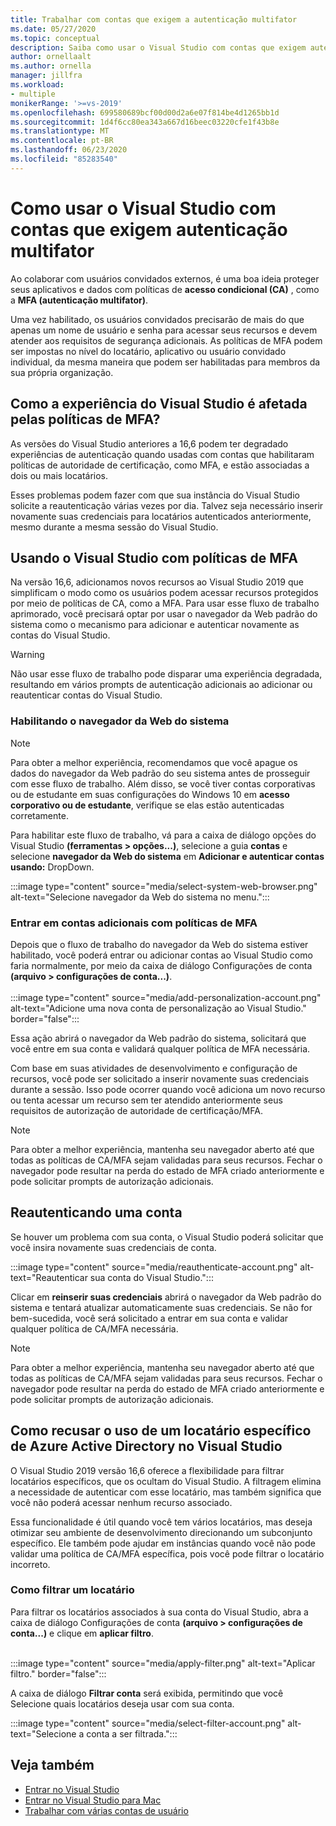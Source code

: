 ```yaml
---
title: Trabalhar com contas que exigem a autenticação multifator
ms.date: 05/27/2020
ms.topic: conceptual
description: Saiba como usar o Visual Studio com contas que exigem autenticação multifator.
author: ornellaalt
ms.author: ornella
manager: jillfra
ms.workload:
- multiple
monikerRange: '>=vs-2019'
ms.openlocfilehash: 699580689bcf00d00d2a6e07f814be4d1265bb1d
ms.sourcegitcommit: 1d4f6cc80ea343a667d16beec03220cfe1f43b8e
ms.translationtype: MT
ms.contentlocale: pt-BR
ms.lasthandoff: 06/23/2020
ms.locfileid: "85283540"
---
```

# <a name="how-to-use-visual-studio-with-accounts-that-require-multi-factor-authentication"></a>Como usar o Visual Studio com contas que exigem autenticação multifator

Ao colaborar com usuários convidados externos, é uma boa ideia proteger seus aplicativos e dados com políticas de **acesso condicional (CA)** , como a **MFA (autenticação multifator)**.  

Uma vez habilitado, os usuários convidados precisarão de mais do que apenas um nome de usuário e senha para acessar seus recursos e devem atender aos requisitos de segurança adicionais. As políticas de MFA podem ser impostas no nível do locatário, aplicativo ou usuário convidado individual, da mesma maneira que podem ser habilitadas para membros da sua própria organização. 

## <a name="how-is-the-visual-studio-experience-affected-by-mfa-policies"></a>Como a experiência do Visual Studio é afetada pelas políticas de MFA?
As versões do Visual Studio anteriores a 16,6 podem ter degradado experiências de autenticação quando usadas com contas que habilitaram políticas de autoridade de certificação, como MFA, e estão associadas a dois ou mais locatários.

Esses problemas podem fazer com que sua instância do Visual Studio solicite a reautenticação várias vezes por dia. Talvez seja necessário inserir novamente suas credenciais para locatários autenticados anteriormente, mesmo durante a mesma sessão do Visual Studio.

## <a name="using-visual-studio-with-mfa-policies"></a>Usando o Visual Studio com políticas de MFA
Na versão 16,6, adicionamos novos recursos ao Visual Studio 2019 que simplificam o modo como os usuários podem acessar recursos protegidos por meio de políticas de CA, como a MFA. Para usar esse fluxo de trabalho aprimorado, você precisará optar por usar o navegador da Web padrão do sistema como o mecanismo para adicionar e autenticar novamente as contas do Visual Studio.  

> [!WARNING]
> Não usar esse fluxo de trabalho pode disparar uma experiência degradada, resultando em vários prompts de autenticação adicionais ao adicionar ou reautenticar contas do Visual Studio. 

### <a name="enabling-system-web-browser"></a>Habilitando o navegador da Web do sistema

> [!NOTE] 
> Para obter a melhor experiência, recomendamos que você apague os dados do navegador da Web padrão do seu sistema antes de prosseguir com esse fluxo de trabalho. Além disso, se você tiver contas corporativas ou de estudante em suas configurações do Windows 10 em **acesso corporativo ou de estudante**, verifique se elas estão autenticadas corretamente.

Para habilitar este fluxo de trabalho, vá para a caixa de diálogo opções do Visual Studio **(ferramentas > opções...)**, selecione a guia **contas** e selecione **navegador da Web do sistema** em **Adicionar e autenticar contas usando:** DropDown. 

:::image type="content" source="media/select-system-web-browser.png" alt-text="Selecione navegador da Web do sistema no menu.":::

### <a name="sign-into-additional-accounts-with-mfapolicies"></a>Entrar em contas adicionais com políticas de MFA 
Depois que o fluxo de trabalho do navegador da Web do sistema estiver habilitado, você poderá entrar ou adicionar contas ao Visual Studio como faria normalmente, por meio da caixa de diálogo Configurações de conta **(arquivo > configurações de conta...)**.   
</br>
:::image type="content" source="media/add-personalization-account.png" alt-text="Adicione uma nova conta de personalização ao Visual Studio." border="false":::

Essa ação abrirá o navegador da Web padrão do sistema, solicitará que você entre em sua conta e validará qualquer política de MFA necessária.

Com base em suas atividades de desenvolvimento e configuração de recursos, você pode ser solicitado a inserir novamente suas credenciais durante a sessão. Isso pode ocorrer quando você adiciona um novo recurso ou tenta acessar um recurso sem ter atendido anteriormente seus requisitos de autorização de autoridade de certificação/MFA.

> [!NOTE] 
> Para obter a melhor experiência, mantenha seu navegador aberto até que todas as políticas de CA/MFA sejam validadas para seus recursos. Fechar o navegador pode resultar na perda do estado de MFA criado anteriormente e pode solicitar prompts de autorização adicionais.

## <a name="reauthenticating-an-account"></a>Reautenticando uma conta  
Se houver um problema com sua conta, o Visual Studio poderá solicitar que você insira novamente suas credenciais de conta.  

:::image type="content" source="media/reauthenticate-account.png" alt-text="Reautenticar sua conta do Visual Studio.":::

Clicar em **reinserir suas credenciais** abrirá o navegador da Web padrão do sistema e tentará atualizar automaticamente suas credenciais. Se não for bem-sucedida, você será solicitado a entrar em sua conta e validar qualquer política de CA/MFA necessária.

> [!NOTE] 
> Para obter a melhor experiência, mantenha seu navegador aberto até que todas as políticas de CA/MFA sejam validadas para seus recursos. Fechar o navegador pode resultar na perda do estado de MFA criado anteriormente e pode solicitar prompts de autorização adicionais.

## <a name="how-to-opt-out-of-using-a-specific-azure-active-directory-tenant-in-visual-studio"></a>Como recusar o uso de um locatário específico de Azure Active Directory no Visual Studio

O Visual Studio 2019 versão 16,6 oferece a flexibilidade para filtrar locatários específicos, que os ocultam do Visual Studio. A filtragem elimina a necessidade de autenticar com esse locatário, mas também significa que você não poderá acessar nenhum recurso associado. 

Essa funcionalidade é útil quando você tem vários locatários, mas deseja otimizar seu ambiente de desenvolvimento direcionando um subconjunto específico. Ele também pode ajudar em instâncias quando você não pode validar uma política de CA/MFA específica, pois você pode filtrar o locatário incorreto. 

### <a name="how-to-filter-out-a-tenant"></a>Como filtrar um locatário
Para filtrar os locatários associados à sua conta do Visual Studio, abra a caixa de diálogo Configurações de conta **(arquivo > configurações de conta...)** e clique em **aplicar filtro**. 
</br>
</br>

:::image type="content" source="media/apply-filter.png" alt-text="Aplicar filtro." border="false":::

A caixa de diálogo **Filtrar conta** será exibida, permitindo que você Selecione quais locatários deseja usar com sua conta. 

:::image type="content" source="media/select-filter-account.png" alt-text="Selecione a conta a ser filtrada.":::

## <a name="see-also"></a>Veja também

- [Entrar no Visual Studio](signing-in-to-visual-studio.md)
- [Entrar no Visual Studio para Mac](/visualstudio/mac/signing-in)
- [Trabalhar com várias contas de usuário](work-with-multiple-user-accounts.md)
